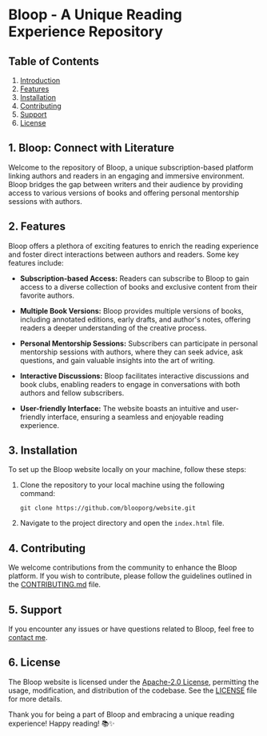 # Bloop - A Unique Reading Experience Repository

## Table of Contents
1. [Introduction](#introduction)
2. [Features](#features)
3. [Installation](#installation)
4. [Contributing](#contributing)
5. [Support](#support)
6. [License](#license)

## 1. Bloop: Connect with Literature

Welcome to the repository of Bloop, a unique subscription-based platform linking authors and readers in an engaging and immersive environment. Bloop bridges the gap between writers and their audience by providing access to various versions of books and offering personal mentorship sessions with authors.

## 2. Features

Bloop offers a plethora of exciting features to enrich the reading experience and foster direct interactions between authors and readers. Some key features include:

- **Subscription-based Access:** Readers can subscribe to Bloop to gain access to a diverse collection of books and exclusive content from their favorite authors.

- **Multiple Book Versions:** Bloop provides multiple versions of books, including annotated editions, early drafts, and author's notes, offering readers a deeper understanding of the creative process.

- **Personal Mentorship Sessions:** Subscribers can participate in personal mentorship sessions with authors, where they can seek advice, ask questions, and gain valuable insights into the art of writing.

- **Interactive Discussions:** Bloop facilitates interactive discussions and book clubs, enabling readers to engage in conversations with both authors and fellow subscribers.

- **User-friendly Interface:** The website boasts an intuitive and user-friendly interface, ensuring a seamless and enjoyable reading experience.

## 3. Installation

To set up the Bloop website locally on your machine, follow these steps:

1. Clone the repository to your local machine using the following command:
   ```
   git clone https://github.com/blooporg/website.git
   ```

2. Navigate to the project directory and open the `index.html` file.

<!--

## 4. Usage

The Bloop website provides an intuitive and user-friendly interface for both authors and readers. Users can sign up or log in to access their accounts. Here's a brief overview of how authors and readers can use the platform:

### For Readers:

1. **Subscribe:** Readers can subscribe to Bloop to unlock access to a wide range of books and exclusive content.

2. **Explore Books:** Browse through the extensive collection of books, including annotated versions, drafts, and notes.

3. **Participate in Mentorship Sessions:** Join personal mentorship sessions with authors to gain valuable insights into the writing process.

4. **Join Discussions:** Engage in interactive discussions and book clubs to connect with authors and fellow readers.

### For Authors:

1. **Create an Account:** Authors can create accounts on Bloop to interact with their readers and showcase their work.

2. **Add Books:** Authors can add their books to the platform, along with additional content like annotations and notes.

3. **Schedule Mentorship Sessions:** Authors can schedule mentorship sessions to connect with their readers on a personal level.

4. **Participate in Discussions:** Join interactive discussions and book clubs to engage with readers and receive feedback.
 -->


## 4. Contributing

We welcome contributions from the community to enhance the Bloop platform. If you wish to contribute, please follow the guidelines outlined in the [CONTRIBUTING.md](CONTRIBUTING.md) file.

## 5. Support

If you encounter any issues or have questions related to Bloop, feel free to [contact me](mailto:me@ibilalkayy.com).

## 6. License

The Bloop website is licensed under the [Apache-2.0 License](LICENSE), permitting the usage, modification, and distribution of the codebase. See the [LICENSE](LICENSE) file for more details.

Thank you for being a part of Bloop and embracing a unique reading experience! Happy reading! 📚✨